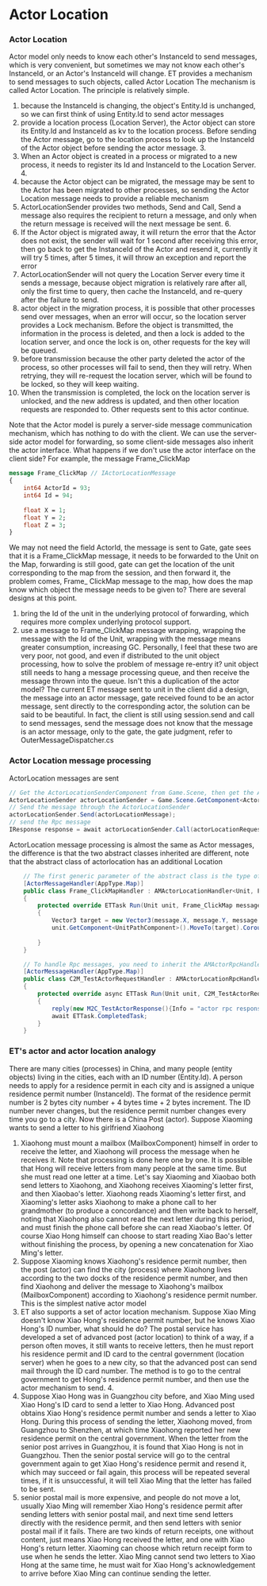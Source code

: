 # Actor Location
### Actor Location
Actor model only needs to know each other's InstanceId to send messages, which is very convenient, but sometimes we may not know each other's InstanceId, or an Actor's InstanceId will change. ET provides a mechanism to send messages to such objects, called Actor Location The mechanism is called Actor Location. The principle is relatively simple.
1. because the InstanceId is changing, the object's Entity.Id is unchanged, so we can first think of using Entity.Id to send actor messages
2. provide a location process (Location Server), the Actor object can store its Entity.Id and InstanceId as kv to the location process. Before sending the Actor message, go to the location process to look up the InstanceId of the Actor object before sending the actor message. 3.
3. When an Actor object is created in a process or migrated to a new process, it needs to register its Id and InstanceId to the Location Server. 4.
4. because the Actor object can be migrated, the message may be sent to the Actor has been migrated to other processes, so sending the Actor Location message needs to provide a reliable mechanism
5. ActorLocationSender provides two methods, Send and Call, Send a message also requires the recipient to return a message, and only when the return message is received will the next message be sent. 6.
6. If the Actor object is migrated away, it will return the error that the Actor does not exist, the sender will wait for 1 second after receiving this error, then go back to get the InstanceId of the Actor and resend it, currently it will try 5 times, after 5 times, it will throw an exception and report the error
7. ActorLocationSender will not query the Location Server every time it sends a message, because object migration is relatively rare after all, only the first time to query, then cache the InstanceId, and re-query after the failure to send.
8. actor object in the migration process, it is possible that other processes send over messages, when an error will occur, so the location server provides a Lock mechanism. Before the object is transmitted, the information in the process is deleted, and then a lock is added to the location server, and once the lock is on, other requests for the key will be queued.
9. before transmission because the other party deleted the actor of the process, so other processes will fail to send, then they will retry. When retrying, they will re-request the location server, which will be found to be locked, so they will keep waiting.
10. When the transmission is completed, the lock on the location server is unlocked, and the new address is updated, and then other location requests are responded to. Other requests sent to this actor continue.

Note that the Actor model is purely a server-side message communication mechanism, which has nothing to do with the client. We can use the server-side actor model for forwarding, so some client-side messages also inherit the actor interface. What happens if we don't use the actor interface on the client side? For example, the message Frame_ClickMap
```protobuf
message Frame_ClickMap // IActorLocationMessage
{
	int64 ActorId = 93;
	int64 Id = 94;
	
	float X = 1;
	float Y = 2;
	float Z = 3;
}
```
We may not need the field ActorId, the message is sent to Gate, gate sees that it is a Frame_ClickMap message, it needs to be forwarded to the Unit on the Map, forwarding is still good, gate can get the location of the unit corresponding to the map from the session, and then forward it, the problem comes, Frame_ ClickMap message to the map, how does the map know which object the message needs to be given to? There are several designs at this point.
1. bring the Id of the unit in the underlying protocol of forwarding, which requires more complex underlying protocol support.
2. use a message to Frame_ClickMap message wrapping, wrapping the message with the Id of the Unit, wrapping with the message means greater consumption, increasing GC.
Personally, I feel that these two are very poor, not good, and even if distributed to the unit object processing, how to solve the problem of message re-entry it? unit object still needs to hang a message processing queue, and then receive the message thrown into the queue. Isn't this a duplication of the actor model? The current ET message sent to unit in the client did a design, the message into an actor message, gate received found to be an actor message, sent directly to the corresponding actor, the solution can be said to be beautiful. In fact, the client is still using session.send and call to send messages, send the message does not know that the message is an actor message, only to the gate, the gate judgment, refer to OuterMessageDispatcher.cs

### Actor Location message processing
ActorLocation messages are sent
```csharp
// Get the ActorLocationSenderComponent from Game.Scene, then get the ActorLocationSender via Entity.Id
ActorLocationSender actorLocationSender = Game.Scene.GetComponent<ActorLocationSenderComponent>().Get(unitId);
// Send the message through the ActorLocationSender
actorLocationSender.Send(actorLocationMessage);
// send the Rpc message
IResponse response = await actorLocationSender.Call(actorLocationRequest);
```

ActorLocation message processing is almost the same as Actor messages, the difference is that the two abstract classes inherited are different, note that the abstract class of actorlocation has an additional Location
```csharp
	// The first generic parameter of the abstract class is the type of the Actor, and the second parameter is the type of the message.
	[ActorMessageHandler(AppType.Map)]
	public class Frame_ClickMapHandler : AMActorLocationHandler<Unit, Frame_ClickMap>
	{
		protected override ETTask Run(Unit unit, Frame_ClickMap message)
		{
			Vector3 target = new Vector3(message.X, message.Y, message.Z);
			unit.GetComponent<UnitPathComponent>().MoveTo(target).Coroutine();
			
		}
	}

	// To handle Rpc messages, you need to inherit the AMActorRpcHandler abstract class. The first generic parameter of the abstract class is the type of the Actor, the second parameter is the type of the message, and the third parameter is the type of the returned message
	[ActorMessageHandler(AppType.Map)]
	public class C2M_TestActorRequestHandler : AMActorLocationRpcHandler<Unit, C2M_TestActorRequest, M2C_TestActorResponse>
	{
		protected override async ETTask Run(Unit unit, C2M_TestActorRequest message, Action<M2C_TestActorResponse> reply)
		{
			reply(new M2C_TestActorResponse(){Info = "actor rpc response"});
			await ETTask.CompletedTask;
		}
	}
```

### ET's actor and actor location analogy
There are many cities (processes) in China, and many people (entity objects) living in the cities, each with an ID number (Entity.Id). A person needs to apply for a residence permit in each city and is assigned a unique residence permit number (InstanceId). The format of the residence permit number is 2 bytes city number + 4 bytes time + 2 bytes increment. The ID number never changes, but the residence permit number changes every time you go to a city.
Now there is a China Post (actor). Suppose Xiaoming wants to send a letter to his girlfriend Xiaohong
1. Xiaohong must mount a mailbox (MailboxComponent) himself in order to receive the letter, and Xiaohong will process the message when he receives it. Note that processing is done here one by one. It is possible that Hong will receive letters from many people at the same time. But she must read one letter at a time. Let's say Xiaoming and Xiaobao both send letters to Xiaohong, and Xiaohong receives Xiaoming's letter first, and then Xiaobao's letter. Xiaohong reads Xiaoming's letter first, and Xiaoming's letter asks Xiaohong to make a phone call to her grandmother (to produce a concordance) and then write back to herself, noting that Xiaohong also cannot read the next letter during this period, and must finish the phone call before she can read Xiaobao's letter. Of course Xiao Hong himself can choose to start reading Xiao Bao's letter without finishing the process, by opening a new concatenation for Xiao Ming's letter.
2. Suppose Xiaoming knows Xiaohong's residence permit number, then the post (actor) can find the city (process) where Xiaohong lives according to the two docks of the residence permit number, and then find Xiaohong and deliver the message to Xiaohong's mailbox (MailboxComponent) according to Xiaohong's residence permit number. This is the simplest native actor model
3. ET also supports a set of actor location mechanism. Suppose Xiao Ming doesn't know Xiao Hong's residence permit number, but he knows Xiao Hong's ID number, what should he do? The postal service has developed a set of advanced post (actor location) to think of a way, if a person often moves, it still wants to receive letters, then he must report his residence permit and ID card to the central government (location server) when he goes to a new city, so that the advanced post can send mail through the ID card number. The method is to go to the central government to get Hong's residence permit number, and then use the actor mechanism to send. 4.
4. Suppose Xiao Hong was in Guangzhou city before, and Xiao Ming used Xiao Hong's ID card to send a letter to Xiao Hong. Advanced post obtains Xiao Hong's residence permit number and sends a letter to Xiao Hong. During this process of sending the letter, Xiaohong moved, from Guangzhou to Shenzhen, at which time Xiaohong reported her new residence permit on the central government. When the letter from the senior post arrives in Guangzhou, it is found that Xiao Hong is not in Guangzhou. Then the senior postal service will go to the central government again to get Xiao Hong's residence permit and resend it, which may succeed or fail again, this process will be repeated several times, if it is unsuccessful, it will tell Xiao Ming that the letter has failed to be sent.
5. senior postal mail is more expensive, and people do not move a lot, usually Xiao Ming will remember Xiao Hong's residence permit after sending letters with senior postal mail, and next time send letters directly with the residence permit, and then send letters with senior postal mail if it fails.
There are two kinds of return receipts, one without content, just means Xiao Hong received the letter, and one with Xiao Hong's return letter. Xiaoming can choose which return receipt form to use when he sends the letter. Xiao Ming cannot send two letters to Xiao Hong at the same time, he must wait for Xiao Hong's acknowledgement to arrive before Xiao Ming can continue sending the letter.
